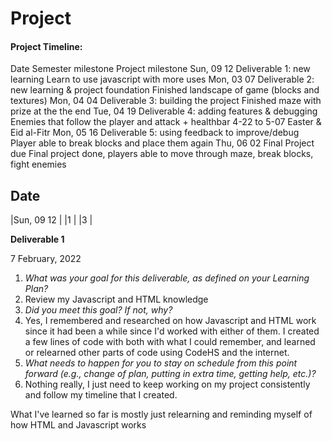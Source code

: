# Project

#### Project Timeline:
Date
Semester milestone
Project milestone
Sun, 09 12
Deliverable 1: new learning
Learn to use javascript with more uses
Mon, 03 07
Deliverable 2: new learning & project foundation
Finished landscape of game (blocks and textures)
Mon, 04 04
Deliverable 3: building the project
Finished maze with prize at the the end
Tue, 04 19
Deliverable 4: adding features & debugging
Enemies that follow the player and attack + healthbar
4-22 to 5-07
Easter & Eid al-Fitr
Mon, 05 16
Deliverable 5: using feedback to improve/debug
Player able to break blocks and place them again
Thu, 06 02
Final Project due
Final project done, players able to move through maze, break blocks, fight enemies

Date
-------
|Sun, 09 12 |
|1          |
|3 |

**Deliverable 1**

7 February, 2022

1. *What was your goal for this deliverable, as defined on your Learning Plan?*
2. Review my Javascript and HTML knowledge
3. *Did you meet this goal? If not, why?*
4. Yes, I remembered and researched on how Javascript and HTML work since it had been a while since I'd worked with either of them. I created a few lines of code with both with what I could remember, and learned or relearned other parts of code using CodeHS and the internet.
5. *What needs to happen for you to stay on schedule from this point forward (e.g., change of plan, putting in extra time, getting help, etc.)?*
6. Nothing really, I just need to keep working on my project consistently and follow my timeline that I created.

What I've learned so far is mostly just relearning and reminding myself of how HTML and Javascript works
